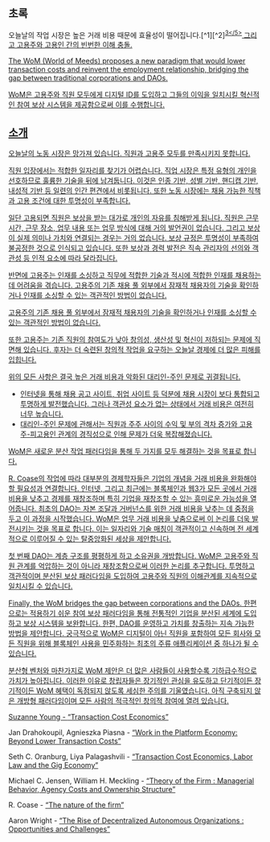 

## 초록

오늘날의 작업 시장은 높은 거래 비용 때문에 효율성이 떨어집니다.\[^1\]\[^2\]<sup id="fnref:3"><a href="#fn:3" class="footnote-ref">3</5></sup> 그리고 고용주와 고용인 간의 빈번한 이해 충돌.</p> 

<p spaces-before="0">
  The WoM (World of Meeds) proposes a new paradigm that would lower transaction costs and reinvent the employment relationship, bridging the gap between traditional corporations and DAOs.
</p>

<p spaces-before="0">
  WoM은 고용주와 직원 모두에게 디지털 ID를 도입하고 그들의 이익을 일치시킬 혁신적인 참여 보상 시스템을 제공함으로써 이를 수행합니다.
</p>

<h2 spaces-before="0">
  소개
</h2>

<p spaces-before="0">
  오늘날의 노동 시장은 망가져 있습니다. 직원과 고용주 모두를 만족시키지 못합니다.
</p>

<p spaces-before="0">
  직원 입장에서는 적합한 일자리를 찾기가 어렵습니다. 직업 시장은 특정 유형의 개인을 선호하므로 훌륭한 기술을 뒤에 남겨둡니다. 이것은 인종 기반, 성별 기반, 핸디캡 기반, 내성적 기반 등 일련의 인간 편견에서 비롯됩니다. 또한 노동 시장에는 채용 가능한 직책과 고용 조건에 대한 투명성이 부족합니다.
</p>

<p spaces-before="0">
  일단 고용되면 직원은 보상을 받는 대가로 개인의 자유를 침해받게 됩니다. 직원은 근무 시간, 근무 장소, 업무 내용 또는 업무 방식에 대해 거의 발언권이 없습니다. 그리고 보상이 실제 의미나 가치와 연결되는 경우는 거의 없습니다. 보상 규정은 투명성이 부족하여 불공정한 것으로 인식되고 있습니다. 또한 보상과 경력 발전은 직속 관리자의 선의와 객관성 등 인적 요소에 따라 달라집니다.
</p>

<p spaces-before="0">
  반면에 고용주는 인재를 소싱하고 직무에 적합한 기술과 적시에 적합한 인재를 채용하는 데 어려움을 겪습니다. 고용주의 기존 채용 풀 외부에서 잠재적 채용자의 기술을 확인하거나 인재를 소싱할 수 있는 객관적인 방법이 없습니다.
</p>

<p spaces-before="0">
  고용주의 기존 채용 풀 외부에서 잠재적 채용자의 기술을 확인하거나 인재를 소싱할 수 있는 객관적인 방법이 없습니다.
</p>

<p spaces-before="0">
  또한 고용주는 기존 직원의 참여도가 낮아 창의성, 생산성 및 혁신이 저하되는 문제에 직면해 있습니다. 후자는 더 숙련된 창의적 작업을 요구하는 오늘날 경제에 더 많은 피해를 입힙니다.
</p>

<p spaces-before="0">
  위의 모든 사항은 결국 높은 거래 비용과 악화된 대리인-주인 문제<fnref target="4" />로 귀결됩니다.
</p>

<ul>
  <li>
    인터넷을 통해 채용 공고 사이트, 취업 사이트 등 덕분에 채용 시장이 보다 통합되고 투명하게 발전했습니다. 그러나 객관성 요소가 없는 상태에서 거래 비용은 여전히 너무 높습니다.
  </li>
  <li>
    대리인-주인 문제에 관해서는 직원과 주주 사이의 수익 및 부의 격차 증가와 고용주-피고용인 관계의 경직성으로 인해 문제가 더욱 복잡해졌습니다.
  </li>
</ul>

<p spaces-before="0">
  WoM은 새로운 분산 작업 패러다임을 통해 두 가지를 모두 해결하는 것을 목표로 합니다.
</p>

<p spaces-before="0">
  R. Coase의 작업<fnref target="5" />에 따라 대부분의 경제학자들은 기업의 개념을 거래 비용을 완화해야 할 필요성과 연결합니다. 인터넷, 그리고 최근에는 블록체인과 웹3가 모든 곳에서 거래 비용을 낮추고 경제를 재창조하며 특히 기업을 재창조할 수 있는 흥미로운 가능성을 열어줍니다. 최초의 DAO<fnref target="6" />는 자본 조달과 거버넌스를 위한 거래 비용을 낮추는 데 중점을 두고 이 과정을 시작했습니다. WoM은 업무 거래 비용을 낮춤으로써 이 논리를 더욱 발전시키는 것을 목표로 합니다. 이는 일자리와 기술 매칭이 객관적이고 신속하며 전 세계적으로 이루어질 수 있는 탈중앙화된 세상을 제안합니다.
</p>

<p spaces-before="0">
  첫 번째 DAO는 계층 구조를 평평하게 하고 소유권을 개방합니다. WoM은 고용주와 직원 관계를 억압하는 것이 아니라 재창조함으로써 이러한 논리를 추구합니다. 투명하고 객관적이며 분산된 보상 패러다임을 도입하여 고용주와 직원의 이해관계를 지속적으로 일치시킬 수 있습니다.
</p>

<p spaces-before="0">
  Finally, the WoM bridges the gap between corporations and the DAOs. 한편으로는 적용하기 쉬운 참여 보상 패러다임을 통해 전통적인 기업을 분산된 세계에 도입하고 보상 시스템을 보완합니다. 한편, DAO를 운영하고 가치를 창출하는 지속 가능한 방법을 제안합니다. 궁극적으로 WoM은 디지털이 아닌 직원을 포함하여 모든 회사와 모든 직원을 위해 블록체인 사용을 민주화하는 최초의 주류 애플리케이션 중 하나가 될 수 있습니다.
</p>

<p spaces-before="0">
  분산형 벤처와 마찬가지로 WoM 제안은 더 많은 사람들이 사용할수록 기하급수적으로 가치가 높아집니다. 이러한 이유로 창립자들은 장기적인 관심을 유도하고 단기적이든 장기적이든 WoM 혜택이 독점되지 않도록 세심한 주의를 기울였습니다. 아직 구축되지 않은 개방형 패러다임이며 모든 사람의 적극적인 창의적 참여에 열려 있습니다.
</p>

<footnotes>
  <fn name="1" spaces-before="0">
    <p spaces-before="0">
      Suzanne Young - <a href="https://www.academia.edu/24703426/Transaction_Cost_Economics">“Transaction Cost Economics”</a>
    </p>
  </fn>
  
  <fn name="2" spaces-before="0">
    <p spaces-before="0">
      Jan Drahokoupil, Agnieszka Piasna - <a href="https://www.intereconomics.eu/contents/year/2017/number/6/article/work-in-the-platform-economy-beyond-lower-transaction-costs.html">“Work in the Platform Economy: Beyond Lower Transaction Costs”</a>
    </p>
  </fn>
  
  <fn name="3" spaces-before="0">
    <p spaces-before="0">
      Seth C. Oranburg, Liya Palagashvili - <a href="https://dsc.duq.edu/cgi/viewcontent.cgi?article=1115&context=law-faculty-scholarship">“Transaction Cost Economics, Labor Law and the Gig Economy”</a>
    </p>
  </fn>
  
  <fn name="4" spaces-before="0">
    <p spaces-before="0">
      Michael C. Jensen, William H. Meckling - <a href="https://www.sfu.ca/~wainwrig/Econ400/jensen-meckling.pdf">“Theory of the Firm : Managerial Behavior, Agency Costs and Ownership Structure”</a>
    </p>
  </fn>
  
  <fn name="5" spaces-before="0">
    <p spaces-before="0">
      R. Coase - <a href="http://econdse.org/wp-content/uploads/2014/09/firm-coase.pdf">“The nature of the firm”</a>
    </p>
  </fn>
  
  <fn name="6" spaces-before="0">
    <p spaces-before="0">
      Aaron Wright - <a href="https://stanford-jblp.pubpub.org/pub/rise-of-daos/release/1">“The Rise of Decentralized Autonomous Organizations : Opportunities and Challenges”</a>
    </p>
  </fn>
</footnotes>

